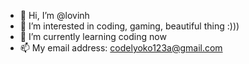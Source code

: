 - 👋 Hi, I’m @lovinh
- 👀 I’m interested in coding, gaming, beautiful thing :)))
- 🌱 I’m currently learning coding now
- 📫 My email address: codelyoko123a@gmail.com

<!---
lovinh/lovinh is a ✨ special ✨ repository because its `README.md` (this file) appears on your GitHub profile.
You can click the Preview link to take a look at your changes.
--->
